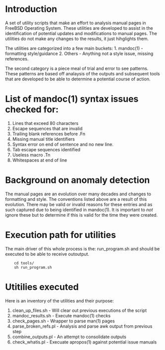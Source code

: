 # Introduction

A set of utility scripts that make an effort to analysis manual pages in
FreeBSD Operating System. These utilities are developed to assist in the
identification of potential updates and modifications to manual pages.
The utilities do not make any changes to the results, it just hihglights them.

The utilities are categorized into a few main buckets:
    1. mandoc(1) - formatting style/guidance
    2. Others - Anything not a style issue, missing references.

The second category is a piece meal of trial and error to see patterns.
These patterns are based off analaysis of the outputs and subsequent tools
that are developed to be able to determine a potential course of action.

# List of mandoc(1) syntax issues checked for:
1. Lines that exceed 80 characters
2. Escape sequences that are invalid
3. Trailing blank references before .Fn
4. Missing manual title identifiers
5. Syntax error on end of sentence and no new line.
6. Tab escape sequences identified 
7. Useless macro .Tn
8. Whitespaces at end of line

# Background on anomaly detection

The manual pages are an evolution over many decades and changes to formatting
and style. The conventions listed above are a result of this evolution.
There may be valid or invalid reasons for these entries and as such captured 
due to being identified in mandoc(1). It is important to *not* ignore these
but to determine if this is valid for the time they were created.

# Execution path for utilities
The main driver of this whole process is the: run_program.sh and should be
executed to be able to receive outoutput. 

```
    cd tools/
    sh run_program.sh
```

# Utitilies executed

Here is an inventory of the utilities and their purpose:
1. clean_up_files.sh - Will clear out previous executions of the script
2. mandoc_results.sh - Execute mandoc(1) checks
3. check_pages.sh - Wrapper to parse man(1) pages
4. parse_broken_refs.pl - Analysis and parse awk output from previous step
5. combine_outputs.pl - An attempt to consolidate outputs
6. check_whatis.pl - Execuate apropos(1) against potential issue manuals

